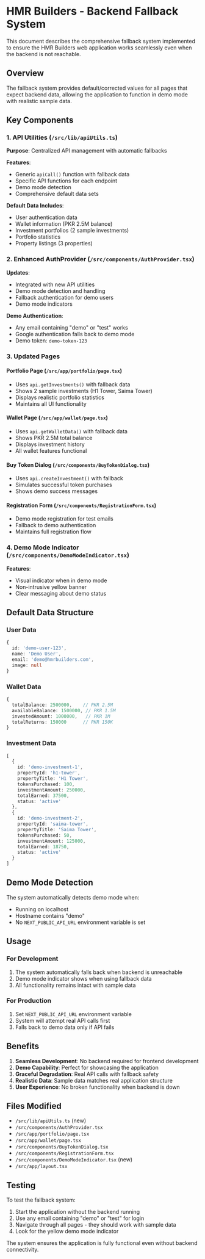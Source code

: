 # HMR Builders - Backend Fallback System

This document describes the comprehensive fallback system implemented to ensure the HMR Builders web application works seamlessly even when the backend is not reachable.

## Overview

The fallback system provides default/corrected values for all pages that expect backend data, allowing the application to function in demo mode with realistic sample data.

## Key Components

### 1. API Utilities (`/src/lib/apiUtils.ts`)

**Purpose**: Centralized API management with automatic fallbacks

**Features**:
- Generic `apiCall()` function with fallback data
- Specific API functions for each endpoint
- Demo mode detection
- Comprehensive default data sets

**Default Data Includes**:
- User authentication data
- Wallet information (PKR 2.5M balance)
- Investment portfolios (2 sample investments)
- Portfolio statistics
- Property listings (3 properties)

### 2. Enhanced AuthProvider (`/src/components/AuthProvider.tsx`)

**Updates**:
- Integrated with new API utilities
- Demo mode detection and handling
- Fallback authentication for demo users
- Demo mode indicators

**Demo Authentication**:
- Any email containing "demo" or "test" works
- Google authentication falls back to demo mode
- Demo token: `demo-token-123`

### 3. Updated Pages

#### Portfolio Page (`/src/app/portfolio/page.tsx`)
- Uses `api.getInvestments()` with fallback data
- Shows 2 sample investments (H1 Tower, Saima Tower)
- Displays realistic portfolio statistics
- Maintains all UI functionality

#### Wallet Page (`/src/app/wallet/page.tsx`)
- Uses `api.getWalletData()` with fallback data
- Shows PKR 2.5M total balance
- Displays investment history
- All wallet features functional

#### Buy Token Dialog (`/src/components/BuyTokenDialog.tsx`)
- Uses `api.createInvestment()` with fallback
- Simulates successful token purchases
- Shows demo success messages

#### Registration Form (`/src/components/RegistrationForm.tsx`)
- Demo mode registration for test emails
- Fallback to demo authentication
- Maintains full registration flow

### 4. Demo Mode Indicator (`/src/components/DemoModeIndicator.tsx`)

**Features**:
- Visual indicator when in demo mode
- Non-intrusive yellow banner
- Clear messaging about demo status

## Default Data Structure

### User Data
```typescript
{
  id: 'demo-user-123',
  name: 'Demo User',
  email: 'demo@hmrbuilders.com',
  image: null
}
```

### Wallet Data
```typescript
{
  totalBalance: 2500000,    // PKR 2.5M
  availableBalance: 1500000, // PKR 1.5M
  investedAmount: 1000000,   // PKR 1M
  totalReturns: 150000      // PKR 150K
}
```

### Investment Data
```typescript
[
  {
    id: 'demo-investment-1',
    propertyId: 'h1-tower',
    propertyTitle: 'H1 Tower',
    tokensPurchased: 100,
    investmentAmount: 250000,
    totalEarned: 37500,
    status: 'active'
  },
  {
    id: 'demo-investment-2',
    propertyId: 'saima-tower',
    propertyTitle: 'Saima Tower',
    tokensPurchased: 50,
    investmentAmount: 125000,
    totalEarned: 18750,
    status: 'active'
  }
]
```

## Demo Mode Detection

The system automatically detects demo mode when:
- Running on localhost
- Hostname contains "demo"
- No `NEXT_PUBLIC_API_URL` environment variable is set

## Usage

### For Development
1. The system automatically falls back when backend is unreachable
2. Demo mode indicator shows when using fallback data
3. All functionality remains intact with sample data

### For Production
1. Set `NEXT_PUBLIC_API_URL` environment variable
2. System will attempt real API calls first
3. Falls back to demo data only if API fails

## Benefits

1. **Seamless Development**: No backend required for frontend development
2. **Demo Capability**: Perfect for showcasing the application
3. **Graceful Degradation**: Real API calls with fallback safety
4. **Realistic Data**: Sample data matches real application structure
5. **User Experience**: No broken functionality when backend is down

## Files Modified

- `/src/lib/apiUtils.ts` (new)
- `/src/components/AuthProvider.tsx`
- `/src/app/portfolio/page.tsx`
- `/src/app/wallet/page.tsx`
- `/src/components/BuyTokenDialog.tsx`
- `/src/components/RegistrationForm.tsx`
- `/src/components/DemoModeIndicator.tsx` (new)
- `/src/app/layout.tsx`

## Testing

To test the fallback system:
1. Start the application without the backend running
2. Use any email containing "demo" or "test" for login
3. Navigate through all pages - they should work with sample data
4. Look for the yellow demo mode indicator

The system ensures the application is fully functional even without backend connectivity.
